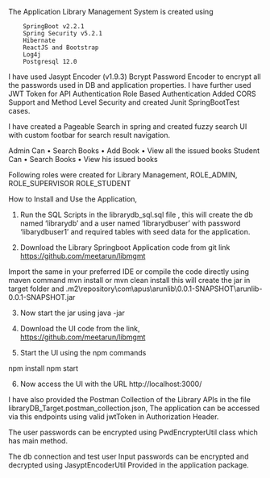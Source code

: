 The Application Library Management System is created using

		SpringBoot v2.2.1 
		Spring Security v5.2.1
		Hibernate
		ReactJS and Bootstrap
		Log4j
		Postgresql 12.0

I have used 
		Jasypt Encoder    (v1.9.3)
		Bcrypt Password Encoder
 to encrypt all the passwords used in DB and application properties.
I have further used 
		JWT Token for API Authentication
		Role Based Authentication 
		Added CORS Support
		and Method Level Security
and created Junit SpringBootTest cases.

I have created a Pageable Search in spring and created fuzzy search UI with custom footbar for search result navigation.

Admin Can 
•	Search Books
•	Add Book
•	View all the issued books
Student Can
•	Search Books
•	View his issued books

Following roles were created for Library Management,
ROLE_ADMIN,
ROLE_SUPERVISOR
ROLE_STUDENT



How to Install and Use the Application,

1.	Run the SQL Scripts in the librarydb_sql.sql file  , this will create the  db named  ‘librarydb’ and a user named ‘librarydbuser’  with password ‘libarydbuser1’  and required tables with seed data for the application.

2.	Download the Library Springboot Application code from git link https://github.com/meetarun/libmgmt

Import the same in your preferred IDE or compile the code directly using maven command
 mvn install  or mvn clean install
this will create the jar  in target folder and  .m2\repository\com\apus\arunlib\0.0.1-SNAPSHOT\arunlib-0.0.1-SNAPSHOT.jar

3.	Now start the jar using  java -jar <jar path>

4.	Download the UI code from the link, https://github.com/meetarun/libmgmt

5.	Start the UI using the npm commands

npm install
npm start

6.	Now access the UI with the URL http://localhost:3000/


I have also provided the Postman Collection of the Library APIs  in the file  libraryDB_Target.postman_collection.json, The application can be accessed via this endpoints using valid jwtToken in Authorization Header.

The user passwords can be encrypted using   PwdEncrypterUtil  class which has main method.

The db connection and test user Input passwords can be encrypted and decrypted using  JasyptEncoderUtil
Provided in the application package.


